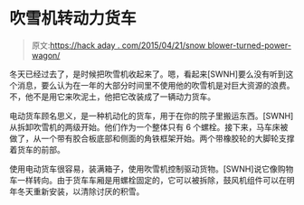# 吹雪机转动力货车

> 原文:[https://hack aday . com/2015/04/21/snow blower-turned-power-wagon/](https://hackaday.com/2015/04/21/snowblower-turned-power-wagon/)

冬天已经过去了，是时候把吹雪机收起来了。嗯，看起来[SWNH]要么没有听到这个消息，要么认为在一年的大部分时间里不使用他的吹雪机是对巨大资源的浪费。不，他不是用它来吹泥土，他把它改装成了一辆动力货车。

电动货车顾名思义，是一种机动化的货车，用于在你的院子里搬运东西。[SWNH]从拆卸吹雪机的两级开始。他们作为一个整体只有 6 个螺栓。接下来，马车床被做了，从一个带有胶合板底部和侧面的角铁框架开始。两个带橡胶轮的大脚轮支撑着货车的前部。

使用电动货车很容易，装满箱子，使用吹雪机控制驱动货物。[SWNH]说它像购物车一样转向。由于货车车厢是用螺栓固定的，它可以被拆除，鼓风机组件可以在明年冬天重新安装，以清除讨厌的积雪。